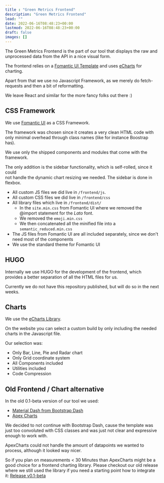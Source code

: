 ```yaml
---
title : "Green Metrics Frontend"
description: "Green Metrics Frontend"
lead: ""
date: 2022-06-16T08:48:23+00:00
lastmod: 2022-06-16T08:48:23+00:00
draft: false
images: []
---
```


The Green Metrics Frontend is the part of our tool that displays the raw and unprocessed data from the API in a nice visual form.

The frontend relies on a [Fomantic UI Template](https://fomantic-ui.com/) and uses [eCharts](https://echarts.apache.org/en/index.html)
for charting.

Apart from that we use no Javascript Framework, as we merely do fetch-requests
and then a bit of reformatting.

We leave React and similar for the more fancy folks out there :)

## CSS Framework

We use [Fomantic UI](https://www.fomantic-ui.com) as a CSS Framework.

The framework was chosen since it creates a very clean HTML code with only minimal overhead
through class names (like for instance Boostrap has).

We use only the shipped components and modules that come with the framework.

The only addition is the sidebar functionality, which is self-rolled, since it could  
not handle the dynamic chart resizing we needed.
The sidebar is done in flexbox.

- All custom JS files we did live in `/frontend/js`.
- All custom CSS files we did live in `/frontend/css`
- All library files which live in `/frontend/dist/`
  + In the `site.min.css` from Fomantic UI where we removed the @import statement for the *Lato* font.
  + We removed the `emoji.min.css`
  + We then concatenated all the minified file into a `semantic_reduced.min.css`
- The JS files from Fomantic UI are all included separately, since we don't need most of the components
- We use the standard theme for Fomantic UI

## HUGO

Internally we use HUGO for the development of the frontend, which provides a better separation of
all the HTML files for us.

Currently we do not have this repository published, but will do so in the next weeks.

## Charts

We use the [eCharts Library](https://echarts.apache.org/).

On the website you can select a custom build by only including the needed charts in the Javascript file.

Our selection was:

- Only Bar, Line, Pie and Radar chart
- Only Grid coordinate system
- All Components included
- Utilities included
- Code Compression

## Old Frontend / Chart alternative

In the old 0.1-beta version of our tool we used:

- [Material Dash from Bootstrap Dash](https://www.bootstrapdash.com/product/material-design-template-free/)
- [Apex Charts](https://apexcharts.com/)

We decided to not continue with Bootstrap Dash, cause the template was just too
convoluted with CSS classes and was just not clear and expressive enough to work with.

ApexCharts could not handle the amount of datapoints we wanted to process, although
it looked way nicer.

So if you plan on measurements < 30 Minutes than ApexCharts might be a good choice for a frontend charting library.
Please checkout our old release where we still used the library if you need a
starting point how to integrate it: [Release v0.1-beta](https://github.com/green-coding-berlin/green-metrics-tool/releases/tag/v0.1-beta)
